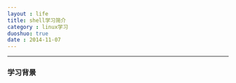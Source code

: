 ```yaml
---
layout : life
title: shell学习简介
category : linux学习
duoshuo: true
date : 2014-11-07
---
```


<!-- more -->

******

### 学习背景
